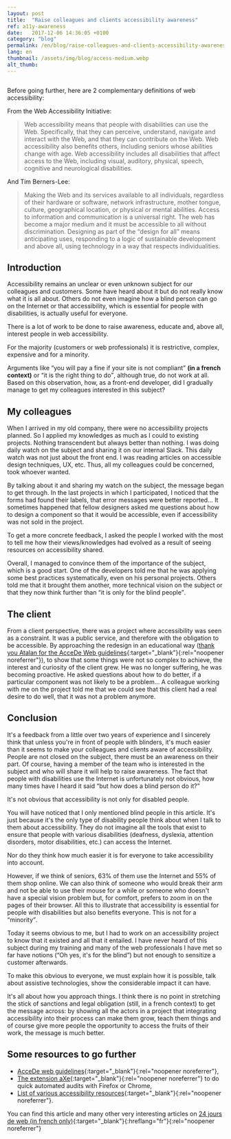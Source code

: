 ```yaml
---
layout: post
title:  "Raise colleagues and clients accessibility awareness"
ref: a11y-awareness
date:   2017-12-06 14:36:05 +0100
category: "blog"
permalink: /en/blog/raise-colleagues-and-clients-accessibility-awareness.html
lang: en
thumbnail: /assets/img/blog/access-medium.webp
alt_thumb: 
---
```


<img src="{{ site.baseurl }}/assets/img/blog/access.webp" alt="" 
             srcset="{{ site.baseurl }}/assets/img/blog/access-medium.webp 670w,
          {{ site.baseurl }}/assets/img/blog/access.webp 1024w"
          sizes="(min-width:671px) 1024px"/> 

Before going further, here are 2 complementary definitions of web accessibility:

From the Web Accessibility Initiative:

<blockquote>Web accessibility means that people with disabilities can use the Web. Specifically, that they can perceive, understand, navigate and interact with the Web, and that they can contribute on the Web. Web accessibility also benefits others, including seniors whose abilities change with age. Web accessibility includes all disabilities that affect access to the Web, including visual, auditory, physical, speech, cognitive and neurological disabilities.</blockquote>

And Tim Berners-Lee:

<blockquote>Making the Web and its services available to all individuals, regardless of their hardware or software, network infrastructure, mother tongue, culture, geographical location, or physical or mental abilities. Access to information and communication is a universal right. The web has become a major medium and it must be accessible to all without discrimination. Designing as part of the <q>design for all</q> means anticipating uses, responding to a logic of sustainable development and above all, using technology in a way that respects individualities.</blockquote>

## Introduction

Accessibility remains an unclear or even unknown subject for our colleagues and customers. Some have heard about it but do not really know what it is all about. Others do not even imagine how a blind person can go on the Internet or that accessibility, which is essential for people with disabilities, is actually useful for everyone.

There is a lot of work to be done to raise awareness, educate and, above all, interest people in web accessibility.

For the majority (customers or web professionals) it is restrictive, complex, expensive and for a minority.

Arguments like <q>you will pay a fine if your site is not compliant</q> **(in a french context)** or <q>it is the right thing to do</q>, although true, do not work at all.
Based on this observation, how, as a front-end developer, did I gradually manage to get my colleagues interested in this subject?

## My colleagues

When I arrived in my old company, there were no accessibility projects planned. So I applied my knowledges as much as I could to existing projects. Nothing transcendent but always better than nothing. I was doing daily watch on the subject and sharing it on our internal Slack. This daily watch was not just about the front end. I was reading articles on accessible design techniques, UX, etc. Thus, all my colleagues could be concerned, took whoever wanted.

By talking about it and sharing my watch on the subject, the message began to get through. In the last projects in which I participated, I noticed that the forms had found their labels, that error messages were better reported... It sometimes happened that fellow designers asked me questions about how to design a component so that it would be accessible, even if accessibility was not sold in the project.

To get a more concrete feedback, I asked the people I worked with the most to tell me how their views/knowledges had evolved as a result of seeing resources on accessibility shared.

Overall, I managed to convince them of the importance of the subject, which is a good start. One of the developers told me that he was applying some best practices systematically, even on his personal projects. Others told me that it brought them another, more technical vision on the subject or that they now think further than <q>it is only for the blind people</q>.

## The client

From a client perspective, there was a project where accessibility was seen as a constraint. It was a public service, and therefore with the obligation to be accessible. By approaching the redesign in an educational way ([thank you Atalan for the AcceDe Web guidelines](https://www.accede-web.com/en/guidelines/ "AcceDe Web guidelines (new window)"){:target="_blank"}{:rel="noopener noreferrer"}), to show that some things were not so complex to achieve, the interest and curiosity of the client grew. He was no longer suffering, he was becoming proactive. He asked questions about how to do better, if a particular component was not likely to be a problem... A colleague working with me on the project told me that we could see that this client had a real desire to do well, that it was not a problem anymore.


## Conclusion

It's a feedback from a little over two years of experience and I sincerely think that unless you're in front of people with blinders, it's much easier than it seems to make your colleagues and clients aware of accessibility. People are not closed on the subject, there must be an awareness on their part. Of course, having a member of the team who is interested in the subject and who will share it will help to raise awareness. The fact that people with disabilities use the Internet is unfortunately not obvious, how many times have I heard it said <q>but how does a blind person do it?</q>

It's not obvious that accessibility is not only for disabled people.

You will have noticed that I only mentioned blind people in this article. It's just because it's the only type of disability people think about when I talk to them about accessibility. They do not imagine all the tools that exist to ensure that people with various disabilities (deafness, dyslexia, attention disorders, motor disabilities, etc.) can access the Internet.

Nor do they think how much easier it is for everyone to take accessibility into account.

However, if we think of seniors, 63% of them use the Internet and 55% of them shop online. We can also think of someone who would break their arm and not be able to use their mouse for a while or someone who doesn't have a special vision problem but, for comfort, prefers to zoom in on the pages of their browser. All this to illustrate that accessibility is essential for people with disabilities but also benefits everyone. This is not for a <q>minority</q>.

Today it seems obvious to me, but I had to work on an accessibility project to know that it existed and all that it entailed. I have never heard of this subject during my training and many of the web professionals I have met so far have notions (<q>Oh yes, it's for the blind</q>) but not enough to sensitize a customer afterwards.

To make this obvious to everyone, we must explain how it is possible, talk about assistive technologies, show the considerable impact it can have.

It's all about how you approach things. I think there is no point in stretching the stick of sanctions and legal obligation (still, in a french context) to get the message across: by showing all the actors in a project that integrating accessibility into their process can make them grow, teach them things and of course give more people the opportunity to access the fruits of their work, the message is much better.

## Some resources to go further

* [ AcceDe web guidelines](https://www.accede-web.com/en/guidelines/ "AcceDe Web guidelines (new window)"){:target="_blank"}{:rel="noopener noreferrer"},
* [The extension aXe](https://www.deque.com/axe/axe-for-web/ "aXe on the Deque website (new window)"){:target="_blank"}{:rel="noopener noreferrer"} to do quick automated audits with Firefox or Chrome,
* [List of various accessibility resources](https://github.com/atalan/a11y-resources/blob/master/list-of-a11y-resources.md "List of resources on atalan's Github (new window)"){:target="_blank"}{:rel="noopener noreferrer"}. 

You can find this article and many other very interesting articles on [24 jours de web (in french only)](https://www.24joursdeweb.fr/2017/ "24 jours de web 2017 edition (new window)"){:target="_blank"}{:hreflang="fr"}{:rel="noopener noreferrer"}